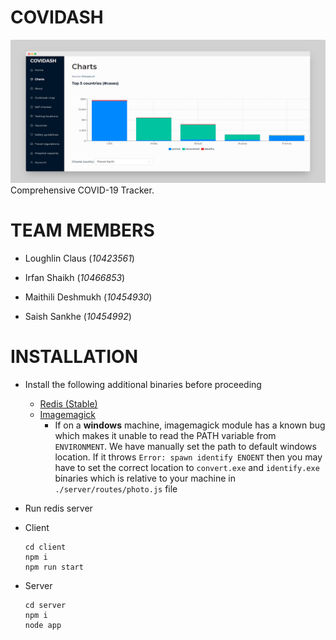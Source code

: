 # COVIDASH
  
  ![Screenshot](/client/public/ss.png)
Comprehensive COVID-19 Tracker.

# TEAM MEMBERS
- Loughlin Claus (*10423561*)
- Irfan Shaikh (*10466853*)
- Maithili Deshmukh (*10454930*)
- Saish Sankhe (*10454992*)

  <a name="env"> </a>
# INSTALLATION 
- Install the following additional binaries before proceeding
	- [Redis (Stable)](https://redis.io/download)
	- [Imagemagick ](https://imagemagick.org/script/download.php)
		- If on a **windows** machine, imagemagick module has a known bug which makes it unable to read the PATH variable from `ENVIRONMENT`. We have manually set the path to default windows location. If it throws `Error: spawn identify ENOENT` then you may have to set the correct location to `convert.exe` and `identify.exe` binaries which is relative to your machine in `./server/routes/photo.js` file

- Run redis server
- Client
	 ```
	 cd client
	 npm i
	 npm run start
	 ```
- Server
	```
	cd server
	npm i
	node app
	```

